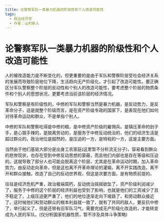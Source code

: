 ```yaml
---
title: 论警察军队一类暴力机器的阶级性和个人改造可能性
tags:
  - 政治经济学
  - 作者：山村新人
---
```

# 论警察军队一类暴力机器的阶级性和个人改造可能性

人的被改造能力是不断变化的，但更重要的是由于军队和警察阶层受社会经济关系的发展而导致阶层地位下降，生活趋向无产阶级化，才引起了改造可能性。要正确区分军队警察整个阶层的反动性和个别人的改造可能性，要考虑整个阶层的物质条件和个别人的思想状况，更要考虑当前该阶层的经济情况。

军队和警察是有阶级性的，中修的军队和警察当然是暴力机器，是反动势力，是反革命分子，这是就整个阶级而言，是在资产阶级专政的国家下，是表现在他们如何对待革命运动和群众，不是单指个别人。

中修的军队和警察吃得是中修的粮，是中修资产阶级的雇佣兵，是镇压革命的刽子手，是心狠手辣的，是脱离劳动的，是服务于中修反动统治的，他们的经济生活是超过群众的，政治地位是超然的，是压迫的一方，是特权的一方，这是主要方面。

 当然由于他们基层大部分是出身工农家庭(这里暂不分析流无分子)，容易看到群众的悲惨现状，也存在受到中修反动思想的蒙蔽，而且他们内部也是存在等级和压迫的。这就导致了部分人也可能会脱离这个阶层，尤其是在革命运动时期，加入革命势力，由反动走向革命，但是这也离不开革命理论的灌输，离不开实践改造，离不开和群众接触，改造了自己的反动世界观，但这是次要方面，是有物质前提的。

 往往是经济危机严重，政治极端腐朽，反动统治摇摇欲坠了，资产阶级利润减少了，服务于中修的这个阶层的经济利益也受到了影响，也就是他们的工资减少了且不稳定了，上级压迫更严重了，他们的地位逐渐走向下坡路了，和劳动群众接近了。这时候他们和劳动群众的根本利益就一致了，就有了共同的敌人，要反抗中修了，举行起义了，但是还带有旧军队习气，需要完成无产阶级化改造的，才能转变成为人民的军队。(仅分析国家机器性质，暂不涉及具体斗争策略)
 